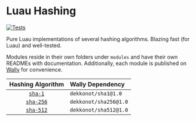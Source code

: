 # Luau Hashing

[![Tests](https://github.com/Dekkonot/luau-hashing/actions/workflows/test.yml/badge.svg)](https://github.com/Dekkonot/luau-hashing/actions/workflows/test.yml)

Pure Luau implementations of several hashing algorithms. Blazing fast (for Luau) and well-tested.

Modules reside in their own folders under `modules` and have their own READMEs with documentation. Additionally, each module is published on [Wally](https://wally.run/) for convenience.

| Hashing Algorithm           | Wally Dependency
|:---------------------------:|:---------------------
| [`sha-1`](modules/sha1)     | `dekkonot/sha1@1.0`
| [`sha-256`](modules/sha256) | `dekkonot/sha256@1.0`
| [`sha-512`](modules/sha512) | `dekkonot/sha512@1.0`